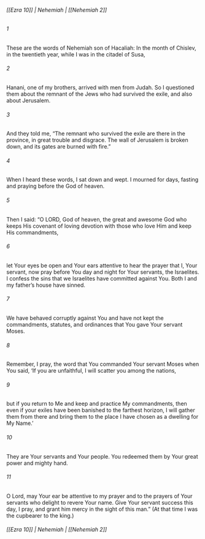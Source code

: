 ###### [[Ezra 10]] | Nehemiah | [[Nehemiah 2]]

###### 1
These are the words of Nehemiah son of Hacaliah: In the month of Chislev, in the twentieth year, while I was in the citadel of Susa,
###### 2
Hanani, one of my brothers, arrived with men from Judah. So I questioned them about the remnant of the Jews who had survived the exile, and also about Jerusalem.
###### 3
And they told me, “The remnant who survived the exile are there in the province, in great trouble and disgrace. The wall of Jerusalem is broken down, and its gates are burned with fire.”
###### 4
When I heard these words, I sat down and wept. I mourned for days, fasting and praying before the God of heaven.
###### 5
Then I said: “O LORD, God of heaven, the great and awesome God who keeps His covenant of loving devotion with those who love Him and keep His commandments,
###### 6
let Your eyes be open and Your ears attentive to hear the prayer that I, Your servant, now pray before You day and night for Your servants, the Israelites. I confess the sins that we Israelites have committed against You. Both I and my father’s house have sinned.
###### 7
We have behaved corruptly against You and have not kept the commandments, statutes, and ordinances that You gave Your servant Moses.
###### 8
Remember, I pray, the word that You commanded Your servant Moses when You said, ‘If you are unfaithful, I will scatter you among the nations,
###### 9
but if you return to Me and keep and practice My commandments, then even if your exiles have been banished to the farthest horizon, I will gather them from there and bring them to the place I have chosen as a dwelling for My Name.’
###### 10
They are Your servants and Your people. You redeemed them by Your great power and mighty hand.
###### 11
O Lord, may Your ear be attentive to my prayer and to the prayers of Your servants who delight to revere Your name. Give Your servant success this day, I pray, and grant him mercy in the sight of this man.” (At that time I was the cupbearer to the king.)

###### [[Ezra 10]] | Nehemiah | [[Nehemiah 2]]
